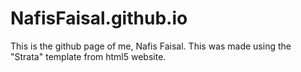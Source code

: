 # NafisFaisal.github.io

This is the github page of me, Nafis Faisal. This was made using the "Strata" template from html5 website.
